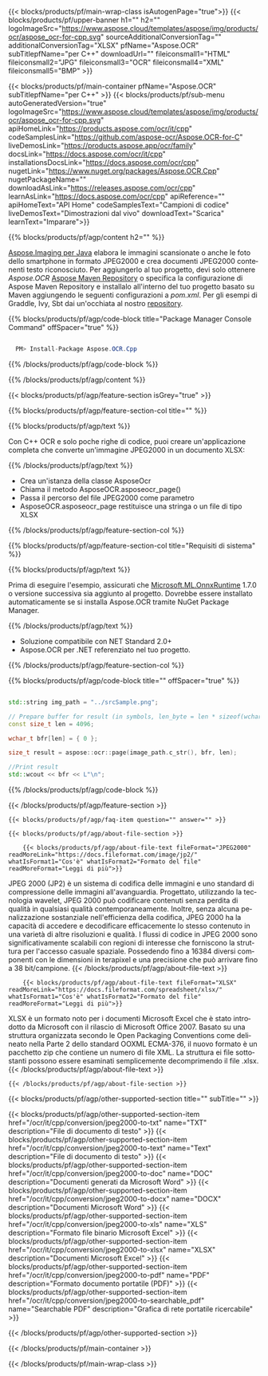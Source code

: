 ﻿---
title:  
weight: 3920
url: /it/cpp/conversion/jpeg2000-to-xlsx/ 
lang: it
langdirlevel: 2
locales: ja,it,ru,de,es,fr,nl,id,lt,pl,pt,vi,tr,ko
description: Codice di esempio per la conversione Java da JPEG2000 a XLSX. Utilizzare il codice di esempio API per la conversione batch di file JPEG2000 in XLSX all'interno di qualsiasi applicazione basata su Java Web o desktop.
---

{{< blocks/products/pf/main-wrap-class isAutogenPage="true">}}
{{< blocks/products/pf/upper-banner h1="" h2="" logoImageSrc="https://www.aspose.cloud/templates/aspose/img/products/ocr/aspose_ocr-for-cpp.svg" sourceAdditionalConversionTag="" additionalConversionTag="XLSX" pfName="Aspose.OCR" subTitlepfName="per C++" downloadUrl="" fileiconsmall1="HTML" fileiconsmall2="JPG" fileiconsmall3="OCR" fileiconsmall4="XML" fileiconsmall5="BMP" >}}


{{< blocks/products/pf/main-container pfName="Aspose.OCR" subTitlepfName="per C++" >}}
{{< blocks/products/pf/sub-menu autoGeneratedVersion="true" logoImageSrc="https://www.aspose.cloud/templates/aspose/img/products/ocr/aspose_ocr-for-cpp.svg" apiHomeLink="https://products.aspose.com/ocr/it/cpp" codeSamplesLink="https://github.com/aspose-ocr/Aspose.OCR-for-C" liveDemosLink="https://products.aspose.app/ocr/family" docsLink="https://docs.aspose.com/ocr/it/cpp" installationsDocsLink="https://docs.aspose.com/ocr/cpp" nugetLink="https://www.nuget.org/packages/Aspose.OCR.Cpp" nugetPackageName="" downloadAsLink="https://releases.aspose.com/ocr/cpp" learnAsLink="https://docs.aspose.com/ocr/cpp" apiReference="" apiHomeText="API Home" codeSamplesText="Campioni di codice" liveDemosText="Dimostrazioni dal vivo" downloadText="Scarica" learnText="Imparare">}}

{{% blocks/products/pf/agp/content h2="" %}}



[Aspose.Imaging per Java](https://products.aspose.com/imaging/java)
 elabora le immagini scansionate o anche le foto dello smartphone in formato JPEG2000 e crea documenti JPEG2000 contenenti testo riconosciuto. Per aggiungerlo al tuo progetto, devi solo ottenere *Aspose.OCR*
[Aspose Maven Repository](https://repository.aspose.com/webapp/#/artifacts/browse/tree/General/repo/com/aspose/aspose-imaging) o specifica la configurazione di Aspose Maven Repository
e installalo all'interno del tuo progetto basato su Maven aggiungendo le seguenti configurazioni a _pom.xml_. Per gli esempi di Graddle, Ivy, Sbt dai un'occhiata al nostro [repository](https://repository.aspose.com/ocr/).

{{% blocks/products/pf/agp/code-block title="Package Manager Console Command" offSpacer="true" %}}

```cs

  PM> Install-Package Aspose.OCR.Cpp

```

{{% /blocks/products/pf/agp/code-block %}}

{{% /blocks/products/pf/agp/content %}}

{{< blocks/products/pf/agp/feature-section isGrey="true" >}}

{{% blocks/products/pf/agp/feature-section-col title="" %}}

{{% blocks/products/pf/agp/text %}}

Con C++ OCR e solo poche righe di codice, puoi creare un'applicazione completa che converte un'immagine JPEG2000 in un documento XLSX:

{{% /blocks/products/pf/agp/text %}}

+ Crea un'istanza della classe AsposeOcr
+ Chiama il metodo AsposeOCR.asposeocr_page()
+ Passa il percorso del file JPEG2000 come parametro
+ AsposeOCR.asposeocr_page restituisce una stringa o un file di tipo XLSX

{{% /blocks/products/pf/agp/feature-section-col %}}

{{% blocks/products/pf/agp/feature-section-col title="Requisiti di sistema" %}}

{{% blocks/products/pf/agp/text %}}

Prima di eseguire l'esempio, assicurati che [Microsoft.ML.OnnxRuntime](https://www.nuget.org/packages/Microsoft.ML.OnnxRuntime/) 1.7.0 o versione successiva sia aggiunto al progetto. Dovrebbe essere installato automaticamente se si installa Aspose.OCR tramite NuGet Package Manager.

{{% /blocks/products/pf/agp/text %}}

- Soluzione compatibile con NET Standard 2.0+
- Aspose.OCR per .NET referenziato nel tuo progetto.

{{% /blocks/products/pf/agp/feature-section-col %}}

{{% blocks/products/pf/agp/code-block title="" offSpacer="true" %}}

```cpp

std::string img_path = "../srcSample.png";

// Prepare buffer for result (in symbols, len_byte = len * sizeof(wchar_t))
const size_t len = 4096;

wchar_t bfr[len] = { 0 };

size_t result = aspose::ocr::page(image_path.c_str(), bfr, len);

//Print result
std::wcout << bfr << L"\n";

```

{{% /blocks/products/pf/agp/code-block %}}

{{< /blocks/products/pf/agp/feature-section >}}

    {{< blocks/products/pf/agp/faq-item question="" answer="" >}}

    {{< blocks/products/pf/agp/about-file-section >}}
       
        {{< blocks/products/pf/agp/about-file-text fileFormat="JPEG2000" readMoreLink="https://docs.fileformat.com/image/jp2/" whatIsFormat1="Cos'è" whatIsFormat2="Formato del file" readMoreFormat="Leggi di più">}}
JPEG 2000 (JP2) è un sistema di codifica delle immagini e uno standard di compressione delle immagini all'avanguardia. Progettato, utilizzando la tecnologia wavelet, JPEG 2000 può codificare contenuti senza perdita di qualità in qualsiasi qualità contemporaneamente. Inoltre, senza alcuna penalizzazione sostanziale nell'efficienza della codifica, JPEG 2000 ha la capacità di accedere e decodificare efficacemente lo stesso contenuto in una varietà di altre risoluzioni e qualità. I flussi di codice in JPEG 2000 sono significativamente scalabili con regioni di interesse che forniscono la struttura per l'accesso casuale spaziale. Possedendo fino a 16384 diversi componenti con le dimensioni in terapixel e una precisione che può arrivare fino a 38 bit/campione.
        {{< /blocks/products/pf/agp/about-file-text >}}

        {{< blocks/products/pf/agp/about-file-text fileFormat="XLSX" readMoreLink="https://docs.fileformat.com/spreadsheet/xlsx/" whatIsFormat1="Cos'è" whatIsFormat2="Formato del file" readMoreFormat="Leggi di più">}}
XLSX è un formato noto per i documenti Microsoft Excel che è stato introdotto da Microsoft con il rilascio di Microsoft Office 2007. Basato su una struttura organizzata secondo le Open Packaging Conventions come delineato nella Parte 2 dello standard OOXML ECMA-376, il nuovo formato è un pacchetto zip che contiene un numero di file XML. La struttura ei file sottostanti possono essere esaminati semplicemente decomprimendo il file .xlsx.
        {{< /blocks/products/pf/agp/about-file-text >}}

    {{< /blocks/products/pf/agp/about-file-section >}}

<!-- aboutfile Ends -->

{{< blocks/products/pf/agp/other-supported-section title="" subTitle="" >}}

{{< blocks/products/pf/agp/other-supported-section-item href="/ocr/it/cpp/conversion/jpeg2000-to-txt" name="TXT" description="File di documento di testo" >}}
{{< blocks/products/pf/agp/other-supported-section-item href="/ocr/it/cpp/conversion/jpeg2000-to-text" name="Text" description="File di documento di testo" >}}
{{< blocks/products/pf/agp/other-supported-section-item href="/ocr/it/cpp/conversion/jpeg2000-to-doc" name="DOC" description="Documenti generati da Microsoft Word" >}}
{{< blocks/products/pf/agp/other-supported-section-item href="/ocr/it/cpp/conversion/jpeg2000-to-docx" name="DOCX" description="Documenti Microsoft Word" >}}
{{< blocks/products/pf/agp/other-supported-section-item href="/ocr/it/cpp/conversion/jpeg2000-to-xls" name="XLS" description="Formato file binario Microsoft Excel" >}}
{{< blocks/products/pf/agp/other-supported-section-item href="/ocr/it/cpp/conversion/jpeg2000-to-xlsx" name="XLSX" description="Documenti Microsoft Excel" >}}
{{< blocks/products/pf/agp/other-supported-section-item href="/ocr/it/cpp/conversion/jpeg2000-to-pdf" name="PDF" description="Formato documento portatile (PDF)" >}}
{{< blocks/products/pf/agp/other-supported-section-item href="/ocr/it/cpp/conversion/jpeg2000-to-searchable_pdf" name="Searchable PDF" description="Grafica di rete portatile ricercabile" >}}

{{< /blocks/products/pf/agp/other-supported-section >}}

{{< /blocks/products/pf/main-container >}}
    
{{< /blocks/products/pf/main-wrap-class >}}
